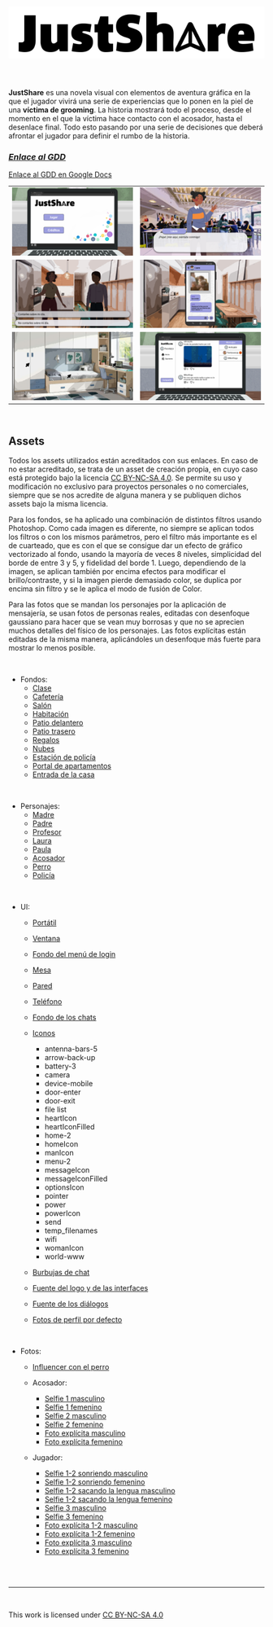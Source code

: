 <div align="center">
    <img src="assets/UI/logo.png"/>
  </a>
</div>
<br>

# 

**JustShare** es una novela visual con elementos de aventura gráfica en la que el jugador vivirá una serie de experiencias que lo ponen en la piel de una **víctima de grooming**. La historia mostrará todo el proceso, desde el momento en el que la víctima hace contacto con el acosador, hasta el desenlace final. Todo esto pasando por una serie de decisiones que deberá afrontar el jugador para definir el rumbo de la historia.

### ***[Enlace al GDD](docs/GDD.pdf)***
[Enlace al GDD en Google Docs](https://docs.google.com/document/d/1pFwej-RuA3686JPJ4lKe8V8vfW62Uw7AUn3cTTdq_K0/edit?usp=drive_link)


|                                        |                                        |
|----------------------------------------|----------------------------------------|
| ![Captura 1](docs/screenshots/ss1.png) | ![Captura 2](docs/screenshots/ss2.png) |
| ![Captura 3](docs/screenshots/ss3.png) | ![Captura 4](docs/screenshots/ss4.png) |
| ![Captura 5](docs/screenshots/ss5.png) | ![Captura 6](docs/screenshots/ss6.png) |

<br>

## Assets

Todos los assets utilizados están acreditados con sus enlaces. En caso de no estar acreditado, se trata de un asset de creación propia, en cuyo caso está protegido bajo la licencia [CC BY-NC-SA 4.0](https://creativecommons.org/licenses/by-nc-sa/4.0/). Se permite su uso y modificación no exclusivo para proyectos personales o no comerciales, siempre que se nos acredite de alguna manera y se publiquen dichos assets bajo la misma licencia.

Para los fondos, se ha aplicado una combinación de distintos filtros usando Photoshop. Como cada imagen es diferente, no siempre se aplican todos los filtros o con los mismos parámetros, pero el filtro más importante es el de cuarteado, que es con el que se consigue dar un efecto de gráfico vectorizado al fondo, usando la mayoría de veces 8 niveles, simplicidad del borde de entre 3 y 5, y fidelidad del borde 1. Luego, dependiendo de la imagen, se aplican también por encima efectos para modificar el brillo/contraste, y si la imagen pierde demasiado color, se duplica por encima sin filtro y se le aplica el modo de fusión de Color.

Para las fotos que se mandan los personajes por la aplicación de mensajería, se usan fotos de personas reales, editadas con desenfoque gaussiano para hacer que se vean muy borrosas y que no se aprecien muchos detalles del físico de los personajes. Las fotos explícitas están editadas de la misma manera, aplicándoles un desenfoque más fuerte para mostrar lo menos posible.

<br>

* Fondos:
    * [Clase](https://www.lavozdigital.es/cadiz/provincia/lvdi-mas-140000-alumnos-arrancan-este-lunes-clases-institutos-cadiz-201909141400_noticia.html?ref=https%3A%2F%2Fwww.lavozdigital.es%2Fcadiz%2Fprovincia%2Flvdi-mas-140000-alumnos-arrancan-este-lunes-clases-institutos-cadiz-201909141400_noticia.html)
    * [Cafetería](https://oxfordhigh.gdst.net/senior-school/school-life/food-in-the-senior-school/)
    * [Salón](https://www.booking.com/hotel/gr/tinker-bell-by-halu-colorful-family-apt.es.html)
    * [Habitación](https://xn--mueblesocaa-beb.es/juveniles-modernos/1685-dormitorio-juvenil-030.html)
    * [Patio delantero](https://www.freepik.es/foto-gratis/entrada-casa-minimalista-japon_23676521.htm#fromView=search&page=1&position=37&uuid=3bc27763-bc34-447f-a893-69e62e8a5eef)
    * [Patio trasero](https://www.freepik.es/foto-gratis/amigos-felices-estan-tomando-cerveza-fiesta-barbacoa-dia-soleado_10583050.htm#fromView=search&page=2&position=15&uuid=ad537fe0-a55b-4d99-8e6b-001e15d7447d)
    * [Regalos](https://uk.pinterest.com/pin/peytons-mermaid-birthday-party--484770347376747684/)
    * [Nubes](https://www.freepik.es/vector-gratis/fondo-nubes-humo-profundidad_26443430.htm#fromView=search&page=1&position=20&uuid=407cd797-1ef7-489d-86fc-eea3f61efb6b&new_detail=true)
    * [Estación de policía](https://www.laopiniondezamora.es/zamora-ciudad/2020/11/11/comisaria-policia-nacional-zamora-amplia-23041677.html)
    * [Portal de apartamentos](https://sygrove.com/westchester-county-2/)
    * [Entrada de la casa](https://unsplash.com/es/fotos/mesa-de-centro-de-madera-marron-cerca-de-la-puerta-de-madera-blanca-xJ14RuLV9zI)

<br>

* Personajes:
    * [Madre](https://www.freepik.com/free-psd/flat-design-woman-character-isolated_158212343.htm#fromView=image_search_similar&page=2&position=12&uuid=28b09b97-a183-4cdb-92a0-fc8e91e565b0)
    * [Padre](https://www.freepik.com/free-vector/elegant-businessman-standing-position-character_73261815.htm#fromView=image_search_similar&page=3&position=16&uuid=718d9d14-2873-4f8d-99da-973c0bd3d1fd)
    * [Profesor](https://www.freepik.com/free-vector/elegant-businessman-with-folder-character_73261784.htm#fromView=image_search_similar&page=1&position=0&uuid=b767bb75-f73a-4137-b8c5-f0db54f51024)
    * [Laura](https://www.freepik.es/psd-gratis/diseno-plano-mujer-caracter-aislado_158212345.htm)
    * [Paula](https://www.freepik.es/psd-gratis/diseno-plano-mujer-caracter-aislado_158212338.htm)
    * [Acosador](https://www.freepik.es/vector-gratis/diseno-coleccion-personas-seguras_6543322.htm)
    * [Perro](https://www.freepik.es/vector-gratis/paquete-pitbull-diseno-plano_13961980.htm#fromView=search&page=1&position=31&uuid=c1221efd-fe66-455a-abfc-1eb70079105a&new_detail=true)
    * [Policía](https://www.freepik.es/vector-gratis/concepto-recogida-policia_8621529.htm#fromView=search&page=1&position=43&uuid=32b0ac4b-a32f-49ac-80fa-f7d4051e5314)

<br>

* UI:
    * [Portátil](https://www.freepik.es/psd-gratis/laptop-moderno-aislado_54999402.htm#fromView=search&page=1&position=28&uuid=531963f8-ac6a-4d74-8e2a-19fdb4186064&new_detail=true)
    * [Ventana](https://www.freepik.es/search?ai=excluded&format=search&last_filter=query&last_value=forest&query=forest&selection=1&type=psd)
    * [Fondo del menú de login](https://www.freepik.com/free-vector/social-media-icons_4120017.htm#fromView=keyword&page=1&position=4&uuid=11aae861-8830-4e0f-a393-82e427e7fc9d)
    * [Mesa](https://www.freepik.com/free-vector/kitchen-wooden-table-with-cutting-board-knife_8189041.htm#fromView=search&page=1&position=0&uuid=ee26ab23-88da-4515-8db1-e4195f971588)
    * [Pared](https://www.freepik.es/foto-gratis/texturas-pared-blanca_3775096.htm#fromView=search&page=1&position=0&uuid=4e70de2d-fc8d-4c83-b87b-bd016f556252)
    * [Teléfono](https://www.freepik.es/vector-gratis/mujer-rica-sentada-usando-smartphone-moneda-dinero-inversion-ilustracion-vectorial-plana-plantilla-aplicacion-movil-concepto-finanzas-transacciones_11541808.htm#fromView=search&page=1&position=16&uuid=42fb0cfc-9de9-4c5f-93e8-586eee35a802)
    * [Fondo de los chats](https://www.freepik.com/free-vector/hand-drawn-doodle-icons-set_24097127.htm#fromView=search&page=1&position=44&uuid=297fa8d2-abde-47cb-a861-132d7423b5f7&new_detail=true)
    * [Iconos](https://tabler.io/icons)
        * antenna-bars-5
        * arrow-back-up
        * battery-3
        * camera
        * device-mobile
        * door-enter
        * door-exit
        * file list
        * heartIcon
        * heartIconFilled
        * home-2
        * homeIcon
        * manIcon
        * menu-2
        * messageIcon
        * messageIconFilled
        * optionsIcon
        * pointer
        * power
        * powerIcon
        * send
        * temp_filenames
        * wifi
        * womanIcon
        * world-www

    * [Burbujas de chat](https://www.freepik.com/free-vector/different-shape-message-bubbles-blue-grey_77988500.htm#fromView=search&page=1&position=1&uuid=ba9c721f-b2ff-44c3-b46e-2e8680285d1b)
    * [Fuente del logo y de las interfaces](https://font.download/font/corpid-light)
    * [Fuente de los diálogos](https://fonts.google.com/specimen/Roboto)
    * [Fotos de perfil por defecto](https://www.freepik.es/vector-gratis/circulos-usuarios-blanco_134996379.htm#fromView=search&page=1&position=4&uuid=dd0f32ad-fa89-406d-a854-53066bbcb378&new_detail=true)

<br>

* Fotos:
    * [Influencer con el perro](https://www.freepik.es/foto-gratis/vista-posterior-joven-perro-playa_12976449.htm#fromView=search&page=2&position=6&uuid=988ff075-2a59-470b-b4f0-96d3dbf829c1)

    * Acosador:
        * [Selfie 1 masculino](https://pixabay.com/es/photos/retrato-gente-adulto-hombre-rostro-3353699/)
        * [Selfie 1 femenino](https://st2.depositphotos.com/1809585/7376/i/450/depositphotos_73762843-stock-photo-girl-smiling-with-perfect-smile.jpg)
        * [Selfie 2 masculino](https://es.pinterest.com/pin/852869248192209713/)
        * [Selfie 2 femenino](https://www.pexels.com/photo/woman-taking-selfie-while-smiling-1310522/)
        * [Foto explícita masculino](https://i.pinimg.com/474x/ec/e9/eb/ece9ebe2ea9d64bab2cbd9f0a9cf934b.jpg)
        * [Foto explícita femenino](https://www.hunkemoller.es/dw/image/v2/BCHL_PRD/on/demandware.static/-/Sites-hkm-master/default/dw919eb8e3/images/large/119846_1.jpg?q=100)

    * Jugador:
        * [Selfie 1-2 sonriendo masculino](https://www.istockphoto.com/es/foto/retrato-de-un-joven-caucásico-adolescente-de-18-o-19-años-al-aire-libre-gm1484631693-510817478?searchscope=image%2Cfilm)
        * [Selfie 1-2 sonriendo femenino](https://st2.depositphotos.com/1010550/5217/i/450/depositphotos_52171453-stock-photo-pretty-student-girl-taking-a.jpg)
        * [Selfie 1-2 sacando la lengua masculino](https://es.dreamstime.com/imágenes-de-archivo-libres-de-regalías-hombre-joven-y-su-lengüeta-image15058879)
        * [Selfie 1-2 sacando la lengua femenino](https://www.freepik.es/foto-gratis/mujer-tiro-medio-sacando-lengua_38162335.htm#fromView=keyword&page=1&position=8&uuid=cb8c3052-5ea8-4ad6-97cc-ecfb92138a5e)
        * [Selfie 3 masculino](https://media.istockphoto.com/id/1701143833/photo/portrait-of-teenage-boy-caucasian-teen-male-young-man-stand-at-home.jpg?s=612x612&w=0&k=20&c=9-EXaPBYNoJ4VPiwzOFvNFLSRw8LNNrGb4SmTgkTf3s=)
        * [Selfie 3 femenino](https://www.shutterstock.com/es/image-photo/close-young-beautiful-woman-taking-selfie-402737050)
        * [Foto explícita 1-2 masculino](https://depositphotos.com/mx/photo/shirtless-young-man-43000267.html)
        * [Foto explícita 1-2 femenino](https://st3.depositphotos.com/10083680/12838/i/450/depositphotos_128381824-stock-photo-woman-in-sexy-black-lingerie.jpg)
        * [Foto explícita 3 masculino](https://us.123rf.com/450wm/dmitryag/dmitryag2106/dmitryag210604563/174750416-deportista-en-pantalones-cortos-blancos-yace-sus-manos-en-el-cinturón-de-fitness-culturista.jpg?ver=6)
        * [Foto explícita 3 femenino](https://st2.depositphotos.com/3035005/6971/i/450/depositphotos_69710229-stock-photo-beautiful-sexy-brunette-woman-posing.jpg)
<br>
<br>

---
<br>


<p xmlns:cc="http://creativecommons.org/ns" >This work is licensed under <a href="https://creativecommons.org/licenses/by-nc-sa/4.0/?ref=chooser-v1" target="_blank" rel="license noopener noreferrer" style="display:inline-block;">CC BY-NC-SA 4.0<img style="height:22px!important;margin-left:3px;vertical-align:text-bottom;" src="https://mirrors.creativecommons.org/presskit/icons/cc.svg?ref=chooser-v1" alt=""><img style="height:22px!important;margin-left:3px;vertical-align:text-bottom;" src="https://mirrors.creativecommons.org/presskit/icons/by.svg?ref=chooser-v1" alt=""><img style="height:22px!important;margin-left:3px;vertical-align:text-bottom;" src="https://mirrors.creativecommons.org/presskit/icons/nc.svg?ref=chooser-v1" alt=""><img style="height:22px!important;margin-left:3px;vertical-align:text-bottom;" src="https://mirrors.creativecommons.org/presskit/icons/sa.svg?ref=chooser-v1" alt=""></a></p>
